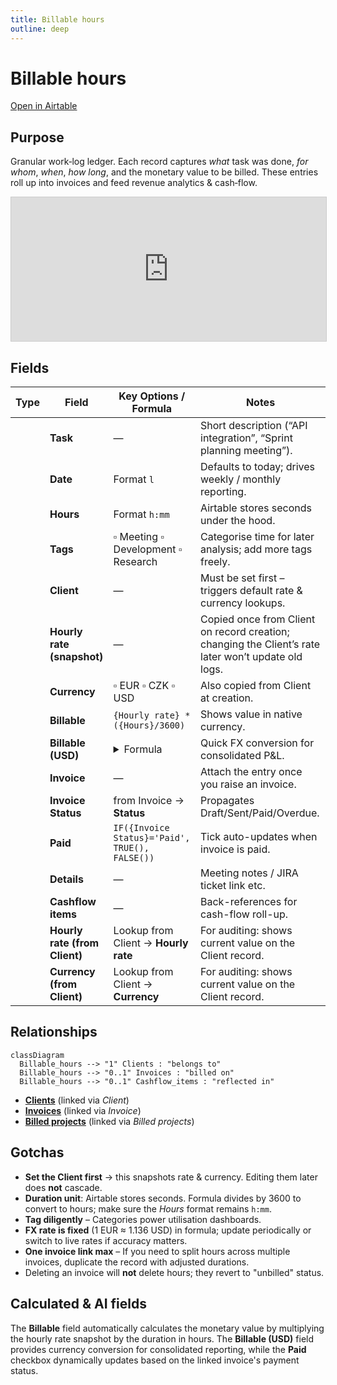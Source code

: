 ```yaml
---
title: Billable hours
outline: deep
---
```

<script setup lang="ts">
import FieldIcon from './icons/FieldIcon.vue';
import ScrollableScreenshot from './components/ScrollableScreenshot.vue';
</script>

# Billable hours

[Open in Airtable](https://airtable.com/appAeUFSMOuOVDfCV/tblBhPqOGFIV86qsb)

## Purpose
Granular work‑log ledger. Each record captures *what* task was done, *for whom*, *when*, *how long*, and the monetary value to be billed. These entries roll up into invoices and feed revenue analytics & cash‑flow.

<!-- <ScrollableScreenshot src="/tables/billable-hours.png" /> -->
<iframe class="airtable-embed" src="https://airtable.com/embed/appAeUFSMOuOVDfCV/shrhgQFaXDE48Lu4o" frameborder="0" onmousewheel="" width="100%" height="230" style="background: transparent; border: 1px solid #ccc;"></iframe>

## Fields

| Type                                      | Field                          | Key Options / Formula                                                                                       | Notes                                                         |
| ----------------------------------------- | ------------------------------ | ----------------------------------------------------------------------------------------------------------- | ------------------------------------------------------------- |
| <FieldIcon type="singleLineText" />       | **Task**                       | —                                                                                                           | Short description (“API integration”, “Sprint planning meeting”). |
| <FieldIcon type="date" />                 | **Date**                       | Format `l`                                                                                                  | Defaults to today; drives weekly / monthly reporting.         |
| <FieldIcon type="duration" />             | **Hours**                      | Format `h:mm`                                                                                               | Airtable stores seconds under the hood.                      |
| <FieldIcon type="multipleSelects" />      | **Tags**                       | ▫︎ Meeting ▫︎ Development ▫︎ Research                                                                        | Categorise time for later analysis; add more tags freely.     |
| <FieldIcon type="multipleRecordLinks" />  | **Client**                     | —                                                                                                           | Must be set first – triggers default rate & currency lookups. |
| <FieldIcon type="currency" />             | **Hourly rate (snapshot)**     | —                                                                                                           | Copied once from Client on record creation; changing the Client’s rate later won’t update old logs. |
| <FieldIcon type="singleSelect" />         | **Currency**                   | ▫︎ EUR ▫︎ CZK ▫︎ USD                                                                                          | Also copied from Client at creation.                         |
| <FieldIcon type="formula" />              | **Billable**                   | `{Hourly rate} * ({Hours}/3600)`                                                                            | Shows value in native currency.                              |
| <FieldIcon type="formula" />              | **Billable (USD)**             | <details><summary>Formula</summary>`IF({Currency}='EUR',{Billable}*1.136,IF({Currency}='USD',{Billable},BLANK()))`</details> | Quick FX conversion for consolidated P&L.                   |
| <FieldIcon type="multipleRecordLinks" />  | **Invoice**                    | —                                                                                                           | Attach the entry once you raise an invoice.                  |
| <FieldIcon type="multipleLookupValues" /> | **Invoice Status**             | from Invoice → **Status**                                                                                   | Propagates Draft/Sent/Paid/Overdue.                          |
| <FieldIcon type="formula" />              | **Paid**                       | `IF({Invoice Status}='Paid', TRUE(), FALSE())`                                                              | Tick auto-updates when invoice is paid.                      |
| <FieldIcon type="multilineText" />        | **Details**                    | —                                                                                                           | Meeting notes / JIRA ticket link etc.                        |
| <FieldIcon type="multipleRecordLinks" />  | **Cashflow items**             | —                                                                                                           | Back-references for cash-flow roll-up.                       |
| <FieldIcon type="multipleLookupValues" /> | **Hourly rate (from Client)**  | Lookup from Client → **Hourly rate**                                                                        | For auditing: shows current value on the Client record.      |
| <FieldIcon type="multipleLookupValues" /> | **Currency (from Client)**     | Lookup from Client → **Currency**                                                                           | For auditing: shows current value on the Client record.      |


## Relationships

```mermaid
classDiagram
  Billable_hours --> "1" Clients : "belongs to"
  Billable_hours --> "0..1" Invoices : "billed on"
  Billable_hours --> "0..1" Cashflow_items : "reflected in"
```

- **[Clients](https://airtable.com/appAeUFSMOuOVDfCV/tblLdpbp52Mhjog08)** (linked via *Client*)
- **[Invoices](https://airtable.com/appAeUFSMOuOVDfCV/tblTqyv2AcNTQJPje)** (linked via *Invoice*)
- **[Billed projects](https://airtable.com/appAeUFSMOuOVDfCV/tbl0oXRRiB7Fj1vEl)** (linked via *Billed projects*)

## Gotchas

* **Set the Client first** → this snapshots rate & currency. Editing them later does **not** cascade.
* **Duration unit**: Airtable stores seconds. Formula divides by 3600 to convert to hours; make sure the *Hours* format remains `h:mm`.
* **Tag diligently** – Categories power utilisation dashboards.
* **FX rate is fixed** (1 EUR ≈ 1.136 USD) in formula; update periodically or switch to live rates if accuracy matters.
* **One invoice link max** – If you need to split hours across multiple invoices, duplicate the record with adjusted durations.
* Deleting an invoice will **not** delete hours; they revert to "unbilled" status.

## Calculated & AI fields
The **Billable** field automatically calculates the monetary value by multiplying the hourly rate snapshot by the duration in hours. The **Billable (USD)** field provides currency conversion for consolidated reporting, while the **Paid** checkbox dynamically updates based on the linked invoice's payment status.
